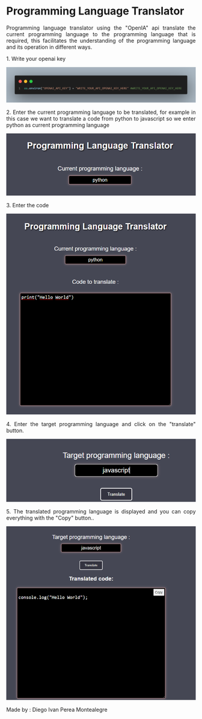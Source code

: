 # Programming Language Translator

<p align="justify">
Programming language translator using the "OpenIA" api translate the current programming language to the programming language that is required, this facilitates the understanding of the programming language and its operation in different ways.</p>

<p align="justify">
1. Write your openai key </p>

![Step1](readme-images/code.png)

<p align="justify">
2. Enter the current programming language to be translated, for example in this case we want to translate a code from python to javascript so we enter python as current programming language </p>

![Step2](readme-images/step1.png)

<p align="justify">
3. Enter the code</p>

![Step3](readme-images/step2.png)

<p align="justify">
4. Enter the target programming language and click on the "translate" button.</p>

![Step4](readme-images/step3.png)

<p align="justify">
5. The translated programming language is displayed and you can copy everything with the "Copy" button..</p>

![Step5](readme-images/step4.png)

Made by : Diego Ivan Perea Montealegre






